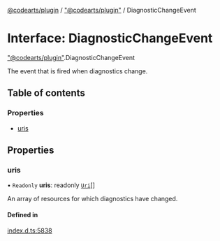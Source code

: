 [@codearts/plugin](../README.md) / ["@codearts/plugin"](../modules/_codearts_plugin_.md) / DiagnosticChangeEvent

# Interface: DiagnosticChangeEvent

["@codearts/plugin"](../modules/_codearts_plugin_.md).DiagnosticChangeEvent

The event that is fired when diagnostics change.

## Table of contents

### Properties

- [uris](codearts_plugin_.DiagnosticChangeEvent.md#uris)

## Properties

### uris

• `Readonly` **uris**: readonly [`Uri`](../classes/codearts_plugin_.Uri.md)[]

An array of resources for which diagnostics have changed.

#### Defined in

[index.d.ts:5838](https://github.com/huaweicloud/cloudide-plugin-api/blob/5055bbd/index.d.ts#L5838)
